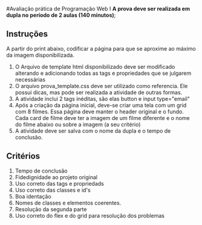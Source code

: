 #Avaliação prática de Programação Web I
**A prova deve ser realizada em dupla no período de 2 aulas (140 minutos)**;

 
## Instruções
A partir do print abaixo, codificar a página para que se aproxime ao máximo da imagem disponibilizada.
1. O Arquivo de template html disponibilizado deve ser modificado alterando e adicionando todas as tags e propriedades que se julgarem necessárias
2. O arquivo prova_template.css deve ser utilizado como referencia. Ele possui dicas, mas pode ser realizada a atividade de outras formas.
3. A atividade inclui 2 tags inéditas, são elas button e input type="email"
4. Após a criação da página inicial, deve-se criar uma tela com um grid com 8 filmes. Essa página deve manter o header original e o fundo. Cada card de filme deve ter a imagem de um filme diferente e o nome do filme abaixo ou sobre a imagem (a seu critério)
5. A atividade deve ser salva com o nome da dupla e o tempo de conclusão.

## Critérios
1. Tempo de conclusão
2. Fidedignidade ao projeto original
3. Uso correto das tags e propriedads
4. Uso correto das classes e id's
5. Boa identação
6. Nomes de classes e elementos coerentes.
7. Resolução da segunda parte
8. Uso correto do flex e do grid para resolução dos problemas



